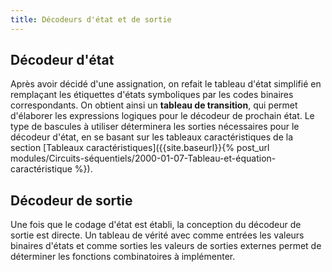 ```yaml
---
title: Décodeurs d'état et de sortie
---
```


## Décodeur d'état

Après avoir décidé d'une assignation, on refait le tableau d'état
simplifié en remplaçant les étiquettes d'états symboliques par les
codes binaires correspondants. On obtient ainsi un **tableau de
transition**, qui permet d'élaborer les expressions logiques pour le
décodeur de prochain état. Le type de bascules à utiliser déterminera
les sorties nécessaires pour le décodeur d'état, en se basant sur les
tableaux caractéristiques de la section [Tableaux caractéristiques]({{site.baseurl}}{% post_url modules/Circuits-séquentiels/2000-01-07-Tableau-et-équation-caractéristique %}).


## Décodeur de sortie

Une fois que le codage d'état est établi, la conception du décodeur de
sortie est directe. Un tableau de vérité avec comme entrées les
valeurs binaires d'états et comme sorties les valeurs de sorties
externes permet de déterminer les fonctions combinatoires à
implémenter.

